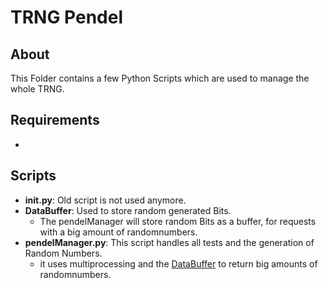 # TRNG Pendel

## About
This Folder contains a few Python Scripts which are used to manage the whole TRNG.

## Requirements
- 

## Scripts
- __init.py__: Old script is not used anymore.
- __DataBuffer__: Used to store random generated Bits.
    - The pendelManager will store random Bits as a buffer, for requests with a big amount of randomnumbers.
- __pendelManager.py__: This script handles all tests and the generation of Random Numbers.
    - it uses multiprocessing and the [DataBuffer](DataBuffer.py) to return big amounts of randomnumbers.

